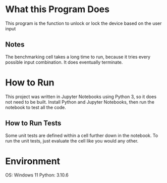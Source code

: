 # What this Program Does #
This program is the function to unlock or lock the device based on the user input

## Notes ##
The benchmarking cell takes a long time to run, because it tries every possible input combination.
It does eventually terminate.

# How to Run #
This project was written in Jupyter Notebooks using Python 3, so it does not need to be built.
Install Python and Jupyter Notebooks, then run the notebook to test all the code.

## How to Run Tests ##
Some unit tests are defined within a cell further down in the notebook.
To run the unit tests, just evaluate the cell like you would any other.

# Environment #
OS: Windows 11
Python: 3.10.6